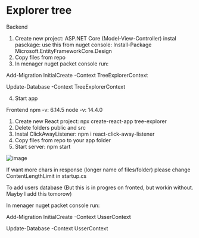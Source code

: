 # Explorer tree

Backend
1. Create new project: ASP.NET Core (Model-View-Controller) instal pasckage: use this from nuget console: Install-Package Microsoft.EntityFrameworkCore.Design
2. Copy files from repo
3. In menager nuget packet console run: 

Add-Migration InitialCreate -Context TreeExplorerContext

Update-Database -Context TreeExplorerContext

4. Start app

Frontend
npm -v: 6.14.5
node -v: 14.4.0

1. Create new React project: npx create-react-app tree-explorer
2. Delete folders public and src
3. Instal ClickAwayListener: npm i react-click-away-listener
4. Copy files from repo to your app folder
5. Start server: npm start

![image](https://user-images.githubusercontent.com/47826375/127868547-1f4ee6bf-75ee-4eab-8c50-356a7aac62c6.png)

If want more chars in response (longer name of files/folder) please change ContentLengthLimit in startup.cs 


To add users database (But this is in progres on fronted, but workin without. Mayby I add this tomorow)

In menager nuget packet console run: 

Add-Migration InitialCreate -Context UsserContext

Update-Database -Context UsserContext